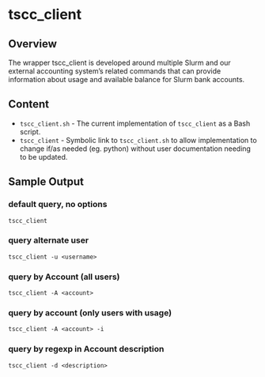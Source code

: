 # tscc_client

## Overview

The wrapper tscc_client is developed around multiple Slurm and our external accounting system’s related commands that can provide information about usage and available balance for Slurm bank accounts. 

## Content

- `tscc_client.sh` - The current implementation of `tscc_client` as a Bash script.
- `tscc_client` - Symbolic link to `tscc_client.sh` to allow implementation to change if/as needed (eg. python) without user documentation needing to be updated.

## Sample Output

### default query, no options

```
tscc_client
```

### query alternate user

```
tscc_client -u <username>
```

### query by Account (all users)

```
tscc_client -A <account>
```

### query by account (only users with usage)

```
tscc_client -A <account> -i
```

### query by regexp in Account description

```
tscc_client -d <description>
```
